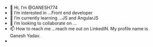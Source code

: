 - 👋 Hi, I’m @GANESH774
- 👀 I’m interested in ...Front end developer
- 🌱 I’m currently learning ...JS and AngularJS
- 💞️ I’m looking to collaborate on ...
- 📫 How to reach me ...reach me out on LinkedIN. My profile name is Ganesh Yadav. 
- 

<!---
GANESH774/GANESH774 is a ✨ special ✨ repository because its `README.md` (this file) appears on your GitHub profile.
You can click the Preview link to take a look at your changes.
--->
